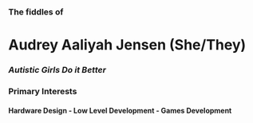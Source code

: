 <div style="border: 1px white">
  <h3>The fiddles of </h3>
  <h1 style="text-decoration:none"><b>Audrey Aaliyah Jensen</b> (She/They)</h1>
  <h3> <i>Autistic Girls Do it Better </i></h3>
 </div>
 <div>
 <h3>Primary Interests</h3>
 <h4>Hardware Design - Low Level Development - Games Development</h4>
 <h3>
 </div>
<!---
MsAuddity/MsAuddity is a ✨ special ✨ repository because its `README.md` (this file) appears on your GitHub profile.
You can click the Preview link to take a look at your changes.
--->
